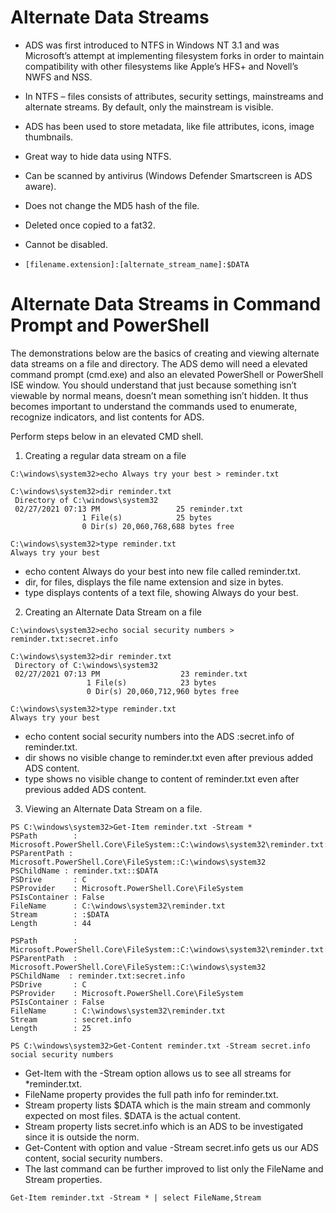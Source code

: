 # Alternate Data Streams

   - ADS was first introduced to NTFS in Windows NT 3.1 and was Microsoft’s attempt at implementing filesystem forks in order to maintain compatibility with other filesystems like Apple’s HFS+ and Novell’s NWFS and NSS.

   - In NTFS – files consists of attributes, security settings, mainstreams and alternate streams. By default, only the mainstream is visible.

   - ADS has been used to store metadata, like file attributes, icons, image thumbnails.

   - Great way to hide data using NTFS.

   - Can be scanned by antivirus (Windows Defender Smartscreen is ADS aware).

   - Does not change the MD5 hash of the file.

   - Deleted once copied to a fat32.

   - Cannot be disabled.

   - `[filename.extension]:[alternate_stream_name]:$DATA`

# Alternate Data Streams in Command Prompt and PowerShell

The demonstrations below are the basics of creating and viewing alternate data streams on a file and directory. The ADS demo will need a elevated command prompt (cmd.exe) and also an elevated PowerShell or PowerShell ISE window. You should understand that just because something isn’t viewable by normal means, doesn’t mean something isn’t hidden. It thus becomes important to understand the commands used to enumerate, recognize indicators, and list contents for ADS.

Perform steps below in an elevated CMD shell.
1. Creating a regular data stream on a file
```
C:\windows\system32>echo Always try your best > reminder.txt 

C:\windows\system32>dir reminder.txt 
 Directory of C:\windows\system32
 02/27/2021 07:13 PM                 25 reminder.txt
                1 File(s)            25 bytes
                0 Dir(s) 20,060,768,688 bytes free

C:\windows\system32>type reminder.txt 
Always try your best
```
-	echo content Always do your best into new file called reminder.txt.
-	dir, for files, displays the file name extension and size in bytes.
-	type displays contents of a text file, showing Always do your best.

2. Creating an Alternate Data Stream on a file
```
C:\windows\system32>echo social security numbers > reminder.txt:secret.info 

C:\windows\system32>dir reminder.txt 
 Directory of C:\windows\system32
 02/27/2021 07:13 PM                  23 reminder.txt
                 1 File(s)            23 bytes
                 0 Dir(s) 20,060,712,960 bytes free

C:\windows\system32>type reminder.txt 
Always try your best
```
-	echo content social security numbers into the ADS :secret.info of reminder.txt.
-	dir shows no visible change to reminder.txt even after previous added ADS content.
-	type shows no visible change to content of reminder.txt even after previous added ADS content.

3. Viewing an Alternate Data Stream on a file.
```
PS C:\windows\system32>Get-Item reminder.txt -Stream * 
PSPath        : Microsoft.PowerShell.Core\FileSystem::C:\windows\system32\reminder.txt::$DATA
PSParentPath : Microsoft.PowerShell.Core\FileSystem::C:\windows\system32
PSChildName : reminder.txt::$DATA
PSDrive       : C
PSProvider    : Microsoft.PowerShell.Core\FileSystem
PSIsContainer : False
FileName      : C:\windows\system32\reminder.txt 
Stream        : :$DATA 
Length        : 44

PSPath        : Microsoft.PowerShell.Core\FileSystem::C:\windows\system32\reminder.txt:secret.info
PSParentPath  : Microsoft.PowerShell.Core\FileSystem::C:\windows\system32
PSChildName  : reminder.txt:secret.info
PSDrive       : C
PSProvider    : Microsoft.PowerShell.Core\FileSystem
PSIsContainer : False
FileName      : C:\windows\system32\reminder.txt
Stream        : secret.info 
Length        : 25

PS C:\windows\system32>Get-Content reminder.txt -Stream secret.info 
social security numbers
```
-	Get-Item with the -Stream option allows us to see all streams for *reminder.txt.
-	FileName property provides the full path info for reminder.txt.
-	Stream property lists $DATA which is the main stream and commonly expected on most files. $DATA is the actual content.
-	Stream property lists secret.info which is an ADS to be investigated since it is outside the norm.
-	Get-Content with option and value -Stream secret.info gets us our ADS content, social security numbers.
-	The last command can be further improved to list only the FileName and Stream properties.
```
Get-Item reminder.txt -Stream * | select FileName,Stream
```

